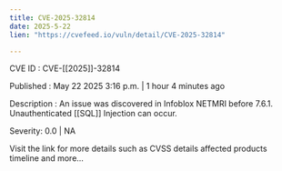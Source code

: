 ```yaml
---
title: CVE-2025-32814
date: 2025-5-22
lien: "https://cvefeed.io/vuln/detail/CVE-2025-32814"

---
```


CVE ID : CVE-[[2025]]-32814

Published :  May 22
2025
3:16 p.m. | 1 hour
4 minutes ago

Description : An issue was discovered in Infoblox NETMRI before 7.6.1. Unauthenticated [[SQL]] Injection can occur.

Severity: 0.0 | NA

Visit the link for more details
such as CVSS details
affected products
timeline
and more...
